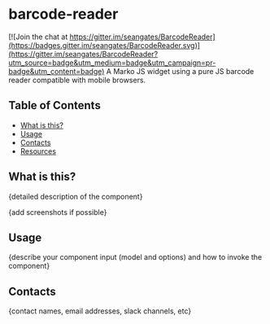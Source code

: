 # barcode-reader

[![Join the chat at https://gitter.im/seangates/BarcodeReader](https://badges.gitter.im/seangates/BarcodeReader.svg)](https://gitter.im/seangates/BarcodeReader?utm_source=badge&utm_medium=badge&utm_campaign=pr-badge&utm_content=badge)
A Marko JS widget using a pure JS barcode reader compatible with mobile browsers.

## Table of Contents
- [What is this?](#what-is-this)
- [Usage](#usage)
- [Contacts](#contacts)
- [Resources](#resources)

## What is this?
{detailed description of the component}

{add screenshots if possible}

## Usage
{describe your component input (model and options) and how to invoke the component}

## Contacts
{contact names, email addresses, slack channels, etc}

